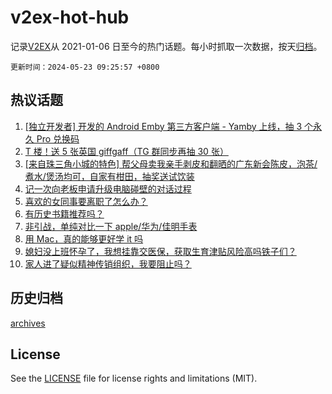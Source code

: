 # v2ex-hot-hub

 记录[V2EX](https://www.v2ex.com/)从 2021-01-06 日至今的热门话题。每小时抓取一次数据，按天[归档](archives)。

`更新时间：2024-05-23 09:25:57 +0800`

## 热议话题

1. [[独立开发者] 开发的 Android Emby 第三方客户端 - Yamby 上线，抽 3 个永久 Pro 兑换码](https://www.v2ex.com/t/1042928)
1. [T 楼！送 5 张英国 giffgaff（TG 群同步再抽 30 张）](https://www.v2ex.com/t/1042918)
1. [[来自珠三角小城的特色] 帮父母卖我亲手剥皮和翻晒的广东新会陈皮，泡茶/煮水/煲汤均可，自家有柑田，抽奖送试饮装](https://www.v2ex.com/t/1042876)
1. [记一次向老板申请升级电脑碰壁的对话过程](https://www.v2ex.com/t/1042913)
1. [喜欢的女同事要离职了怎么办？](https://www.v2ex.com/t/1043099)
1. [有历史书籍推荐吗？](https://www.v2ex.com/t/1042844)
1. [非引战，单纯对比一下 apple/华为/佳明手表](https://www.v2ex.com/t/1042862)
1. [用 Mac，真的能够更好学 it 吗](https://www.v2ex.com/t/1042944)
1. [媳妇没上班怀孕了，我想挂靠交医保，获取生育津贴风险高吗铁子们？](https://www.v2ex.com/t/1042828)
1. [家人进了疑似精神传销组织，我要阻止吗？](https://www.v2ex.com/t/1042875)

## 历史归档

[archives](archives)

## License

See the [LICENSE](LICENSE) file for license rights and limitations (MIT).
